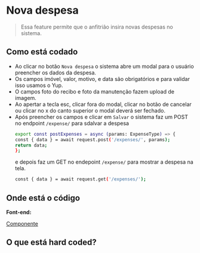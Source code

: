 # Nova despesa
> Essa feature permite que o anfitrião insira novas despesas no sistema.
## Como está codado
- Ao clicar no botão `Nova despesa` o sistema abre um modal para o usuário preencher os dados da despesa.
- Os campos imóvel, valor, motivo, e data são obrigatórios e para validar isso usamos o Yup.
- O campos foto do recibo e foto da manutenção fazem upload de imagem.
- Ao apertar a tecla esc, clicar fora do modal, clicar no botão de cancelar ou clicar no x do canto superior o modal deverá ser fechado.
- Após preencher os campos e clicar em `Salvar` o sistema faz um POST no endpoint `/expense/` para sdalvar a despesa 
    ```bash
    export const postExpenses = async (params: ExpenseType) => {
    const { data } = await request.post('/expenses/', params);
    return data;
    };
    ```
    e depois faz um GET no endepoint `/expense/` para mostrar a despesa na tela.
    ```bash
    const { data } = await request.get('/expenses/');
    ```
  
## Onde está o código
**Font-end:**

[Componente](https://github.com/billbenettiSeazone/sapron-pms-web/tree/main/front/src/components/Expenses)

## O que está hard coded?
